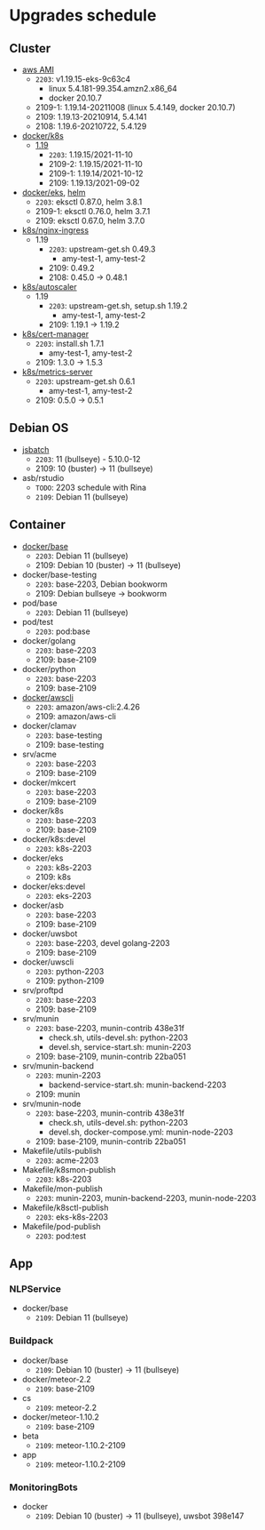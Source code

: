 # Upgrades schedule

## Cluster

* [aws AMI][aws-ami]
    * `2203`: v1.19.15-eks-9c63c4
        * linux 5.4.181-99.354.amzn2.x86_64
        * docker 20.10.7
    * 2109-1: 1.19.14-20211008 (linux 5.4.149, docker 20.10.7)
    * 2109: 1.19.13-20210914, 5.4.141
    * 2108: 1.19.6-20210722, 5.4.129
* [docker/k8s][kubectl]
    * [1.19][kubectl-119]
        * `2203`: 1.19.15/2021-11-10
        * 2109-2: 1.19.15/2021-11-10
        * 2109-1: 1.19.14/2021-10-12
        * 2109: 1.19.13/2021-09-02
* [docker/eks][eksctl], [helm][helm]
    * `2203`: eksctl 0.87.0, helm 3.8.1
    * 2109-1: eksctl 0.76.0, helm 3.7.1
    * 2109: eksctl 0.67.0, helm 3.7.0
* [k8s/nginx-ingress][nginx-ingress]
    * 1.19
        * `2203`: upstream-get.sh 0.49.3
            * amy-test-1, amy-test-2
        * 2109: 0.49.2
        * 2108: 0.45.0 -> 0.48.1
* [k8s/autoscaler][k8s-autoscaler]
    * 1.19
        * `2203`: upstream-get.sh, setup.sh 1.19.2
            * amy-test-1, amy-test-2
        * 2109: 1.19.1 -> 1.19.2
* [k8s/cert-manager][cert-manager]
    * `2203`: install.sh 1.7.1
        * amy-test-1, amy-test-2
    * 2109: 1.3.0 -> 1.5.3
* [k8s/metrics-server][metrics-server]
    * `2203`: upstream-get.sh 0.6.1
        * amy-test-1, amy-test-2
    * 2109: 0.5.0 -> 0.5.1

[aws-ami]: https://docs.aws.amazon.com/eks/latest/userguide/eks-linux-ami-versions.html
[kubectl]: https://docs.aws.amazon.com/eks/latest/userguide/install-kubectl.html#linux
[kubectl-119]: https://amazon-eks.s3.us-west-2.amazonaws.com/?versions&prefix=1.19
[eksctl]: https://github.com/weaveworks/eksctl/tags
[helm]: https://github.com/helm/helm/tags
[nginx-ingress]: https://github.com/kubernetes/ingress-nginx/releases
[k8s-autoscaler]: https://github.com/kubernetes/autoscaler/releases
[cert-manager]: https://github.com/jetstack/cert-manager/releases
[metrics-server]: https://github.com/kubernetes-sigs/metrics-server/releases

## Debian OS

* [jsbatch][debian-os]
    * `2203`: 11 (bullseye) - 5.10.0-12
    * 2109: 10 (buster) -> 11 (bullseye)
* asb/rstudio
    * `TODO`: 2203 schedule with Rina
    * `2109`: Debian 11 (bullseye)

[debian-os]: https://www.debian.org/releases/

## Container

* [docker/base][debian-container]
    * `2203`: Debian 11 (bullseye)
    * 2109: Debian 10 (buster) -> 11 (bullseye)
* docker/base-testing
    * `2203`: base-2203, Debian bookworm
    * 2109: Debian bullseye -> bookworm
* pod/base
    * `2203`: Debian 11 (bullseye)
* pod/test
    * `2203`: pod:base
* docker/golang
    * `2203`: base-2203
    * 2109: base-2109
* docker/python
    * `2203`: base-2203
    * 2109: base-2109
* [docker/awscli][awscli]
    * `2203`: amazon/aws-cli:2.4.26
    * 2109: amazon/aws-cli
* docker/clamav
    * `2203`: base-testing
    * 2109: base-testing
* srv/acme
    * `2203`: base-2203
    * 2109: base-2109
* docker/mkcert
    * `2203`: base-2203
    * 2109: base-2109
* docker/k8s
    * `2203`: base-2203
    * 2109: base-2109
* docker/k8s:devel
    * `2203`: k8s-2203
* docker/eks
    * `2203`: k8s-2203
    * 2109: k8s
* docker/eks:devel
    * `2203`: eks-2203
* docker/asb
    * `2203`: base-2203
    * 2109: base-2109
* docker/uwsbot
    * `2203`: base-2203, devel golang-2203
    * 2109: base-2109
* docker/uwscli
    * `2203`: python-2203
    * 2109: python-2109
* srv/proftpd
    * `2203`: base-2203
    * 2109: base-2109
* srv/munin
    * `2203`: base-2203, munin-contrib 438e31f
        * check.sh, utils-devel.sh: python-2203
        * devel.sh, service-start.sh: munin-2203
    * 2109: base-2109, munin-contrib 22ba051
* srv/munin-backend
    * `2203`: munin-2203
        * backend-service-start.sh: munin-backend-2203
    * 2109: munin
* srv/munin-node
    * `2203`: base-2203, munin-contrib 438e31f
        * check.sh, utils-devel.sh: python-2203
        * devel.sh, docker-compose.yml: munin-node-2203
    * 2109: base-2109, munin-contrib 22ba051
* Makefile/utils-publish
    * `2203`: acme-2203
* Makefile/k8smon-publish
    * `2203`: k8s-2203
* Makefile/mon-publish
    * `2203`: munin-2203, munin-backend-2203, munin-node-2203
* Makefile/k8sctl-publish
    * `2203`: eks-k8s-2203
* Makefile/pod-publish
    * `2203`: pod:test

[debian-container]: https://hub.docker.com/_/debian
[awscli]: https://hub.docker.com/r/amazon/aws-cli/tags

## App

### NLPService

* docker/base
    * `2109`: Debian 11 (bullseye)

### Buildpack

* docker/base
    * `2109`: Debian 10 (buster) -> 11 (bullseye)
* docker/meteor-2.2
    * `2109`: base-2109
* cs
    * `2109`: meteor-2.2
* docker/meteor-1.10.2
    * `2109`: base-2109
* beta
    * `2109`: meteor-1.10.2-2109
* app
    * `2109`: meteor-1.10.2-2109

### MonitoringBots

* docker
    * `2109`: Debian 10 (buster) -> 11 (bullseye), uwsbot 398e147
